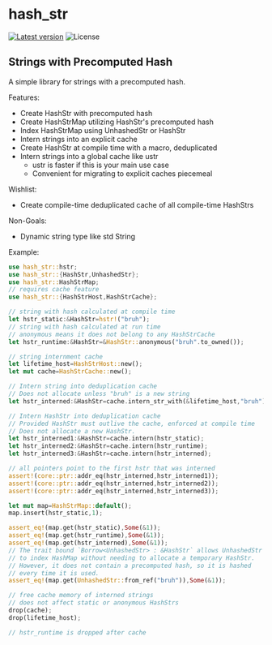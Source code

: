 hash_str
========

[![Latest version](https://img.shields.io/crates/v/hash_str.svg)](https://crates.io/crates/hash_str)
![License](https://img.shields.io/crates/l/hash_str.svg)

## Strings with Precomputed Hash

A simple library for strings with a precomputed hash.

Features:
- Create HashStr with precomputed hash
- Create HashStrMap utilizing HashStr's precomputed hash
- Index HashStrMap using UnhashedStr or HashStr
- Intern strings into an explicit cache
- Create HashStr at compile time with a macro, deduplicated
- Intern strings into a global cache like ustr
  - ustr is faster if this is your main use case
  - Convenient for migrating to explicit caches piecemeal

Wishlist:
- Create compile-time deduplicated cache of all compile-time HashStrs

Non-Goals:
- Dynamic string type like std String

Example:
```rust
use hash_str::hstr;
use hash_str::{HashStr,UnhashedStr};
use hash_str::HashStrMap;
// requires cache feature
use hash_str::{HashStrHost,HashStrCache};

// string with hash calculated at compile time
let hstr_static:&HashStr=hstr!("bruh");
// string with hash calculated at run time
// anonymous means it does not belong to any HashStrCache
let hstr_runtime:&HashStr=&HashStr::anonymous("bruh".to_owned());

// string internment cache
let lifetime_host=HashStrHost::new();
let mut cache=HashStrCache::new();

// Intern string into deduplication cache
// Does not allocate unless "bruh" is a new string
let hstr_interned:&HashStr=cache.intern_str_with(&lifetime_host,"bruh");

// Intern HashStr into deduplication cache
// Provided HashStr must outlive the cache, enforced at compile time
// Does not allocate a new HashStr.
let hstr_interned1:&HashStr=cache.intern(hstr_static);
let hstr_interned2:&HashStr=cache.intern(hstr_runtime);
let hstr_interned3:&HashStr=cache.intern(hstr_interned);

// all pointers point to the first hstr that was interned
assert!(core::ptr::addr_eq(hstr_interned,hstr_interned1));
assert!(core::ptr::addr_eq(hstr_interned,hstr_interned2));
assert!(core::ptr::addr_eq(hstr_interned,hstr_interned3));

let mut map=HashStrMap::default();
map.insert(hstr_static,1);

assert_eq!(map.get(hstr_static),Some(&1));
assert_eq!(map.get(hstr_runtime),Some(&1));
assert_eq!(map.get(hstr_interned),Some(&1));
// The trait bound `Borrow<UnhashedStr> : &HashStr` allows UnhashedStr
// to index HashMap without needing to allocate a temporary HashStr.
// However, it does not contain a precomputed hash, so it is hashed
// every time it is used.
assert_eq!(map.get(UnhashedStr::from_ref("bruh")),Some(&1));

// free cache memory of interned strings
// does not affect static or anonymous HashStrs
drop(cache);
drop(lifetime_host);

// hstr_runtime is dropped after cache
```
